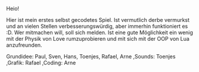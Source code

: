 Heio!

Hier ist mein erstes selbst gecodetes Spiel. Ist vermutlich derbe vermurkst und an vielen Stellen 
verbesserungswürdig, aber immerhin funktioniert es :D. Wer mitmachen will, soll sich melden. Ist 
eine gute Möglichkeit ein wenig mit der Physik von Love rumzuprobieren und mit sich mit der OOP von Lua anzufreunden. 

Grundidee: Paul, Sven, Hans, Toenjes, Rafael, Arne 
,Sounds: Toenjes 
,Grafik: Rafael 
,Coding: Arne 
